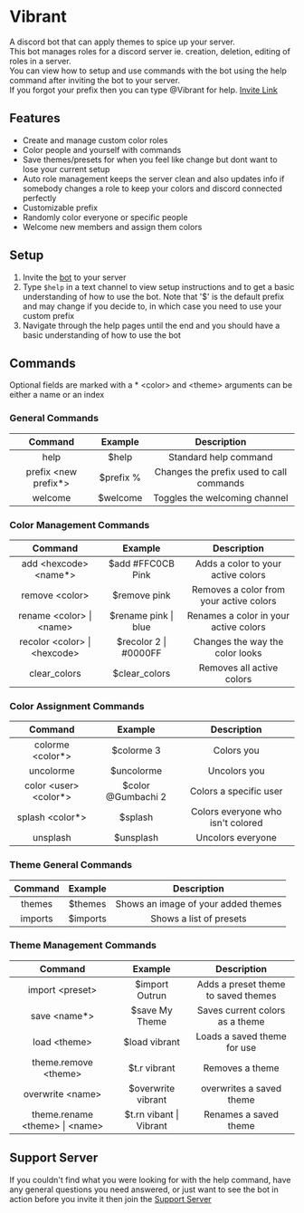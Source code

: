 # Vibrant

A discord bot that can apply themes to spice up your server.  
This bot manages roles for a discord server ie. creation, deletion, editing of roles in a server.  
You can view how to setup and use commands with the bot using the help command after inviting the bot to your server.  
If you forgot your prefix then you can type @Vibrant for help.
[Invite Link](https://discord.com/oauth2/authorize?client_id=821278454711320576&permissions=268494912&scope=bot) 

## Features

- Create and manage custom color roles
- Color people and yourself with commands
- Save themes/presets for when you feel like change but dont want to lose your current setup
- Auto role management keeps the server clean and also updates info if somebody changes a role to keep your colors and discord connected perfectly
- Customizable prefix
- Randomly color everyone or specific people
- Welcome new members and assign them colors

## Setup

1. Invite the [bot](https://discord.com/oauth2/authorize?client_id=821278454711320576&permissions=268494912&scope=bot) to your server
2. Type `$help` in a text channel to view setup instructions and to get a basic understanding of how to use the bot. Note that '\$' is the default prefix and may change if you decide to, in which case you need to use your custom prefix
3. Navigate through the help pages until the end and you should have a basic understanding of how to use the bot

## Commands

Optional fields are marked with a \*
\<color> and \<theme> arguments can be either a name or an index

### General Commands

|      **Command**       | **Example** |             **Description**              |
| :--------------------: | :---------: | :--------------------------------------: |
|          help          |   \$help    |          Standard help command           |
| prefix \<new prefix\*> | \$prefix %  | Changes the prefix used to call commands |
|        welcome         |  \$welcome  |      Toggles the welcoming channel       |

### Color Management Commands

|          **Command**           |      **Example**       |             **Description**             |
| :----------------------------: | :--------------------: | :-------------------------------------: |
|    add \<hexcode> \<name\*>    |   \$add #FFC0CB Pink   |   Adds a color to your active colors    |
|        remove \<color>         |     \$remove pink      | Removes a color from your active colors |
|   rename \<color> \| \<name>   | \$rename pink \| blue  |  Renames a color in your active colors  |
| recolor \<color> \| \<hexcode> | \$recolor 2 \| #0000FF |     Changes the way the color looks     |
|          clear_colors          |     \$clear_colors     |        Removes all active colors        |

### Color Assignment Commands

|       **Command**        |     **Example**     |          **Description**          |
| :----------------------: | :-----------------: | :-------------------------------: |
|    colorme \<color\*>    |     \$colorme 3     |            Colors you             |
|        uncolorme         |     \$uncolorme     |           Uncolors you            |
| color \<user> \<color\*> | \$color @Gumbachi 2 |      Colors a specific user       |
|    splash \<color\*>     |      \$splash       | Colors everyone who isn't colored |
|         unsplash         |     \$unsplash      |         Uncolors everyone         |

### Theme General Commands

| **Command** | **Example** |           **Description**           |
| :---------: | :---------: | :---------------------------------: |
|   themes    |  \$themes   | Shows an image of your added themes |
|   imports   |  \$imports  |       Shows a list of presets       |

### Theme Management Commands

|           **Command**            |       **Example**        |           **Description**           |
| :------------------------------: | :----------------------: | :---------------------------------: |
|         import \<preset>         |     \$import Outrun      | Adds a preset theme to saved themes |
|          save \<name\*>          |     \$save My Theme      |   Saves current colors as a theme   |
|          load \<theme>           |      \$load vibrant      |     Loads a saved theme for use     |
|      theme.remove \<theme>       |      \$t.r vibrant       |           Removes a theme           |
|        overwrite \<name>         |   \$overwrite vibrant    |      overwrites a saved theme       |
| theme.rename \<theme> \| \<name> | \$t.rn vibant \| Vibrant |        Renames a saved theme        |

## Support Server

If you couldn't find what you were looking for with the help command, have any general questions you need answered, or just want to see the bot in action before you invite it then join the [Support Server](https://discord.gg/rhvyup5)
